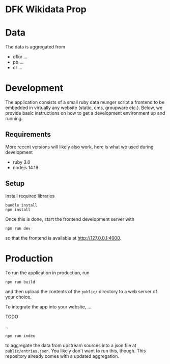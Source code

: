 # DFK Wikidata Prop


# Data

The data is aggregated from

* dfkv ...
* pb ...
* or ...

# Development

The application consists of a small ruby data munger script a frontend to be
embedded in virtually any website (static, cms, groupware etc.). Below, we
provide basic instructions on how to get a development environment up and
running.

## Requirements

More recent versions will likely also work, here is what we used during
development

* ruby 3.0
* nodejs 14.19

## Setup

Install required libraries

    bundle install
    npm install

Once this is done, start the frontend development server
with

    npm run dev

so that the frontend is available at http://127.0.0.1:4000.

# Production

To run the application in production, run

    npm run build

and then upload the contents of the `public/` directory to a web server of your
choice. 

To integrate the app into your website, ...

TODO

..

    npm run index

to aggregate the data from upstream sources into a json file at
`public/entries.json`. You likely don't want to run this, though. This
repository already comes with a updated aggregation. 